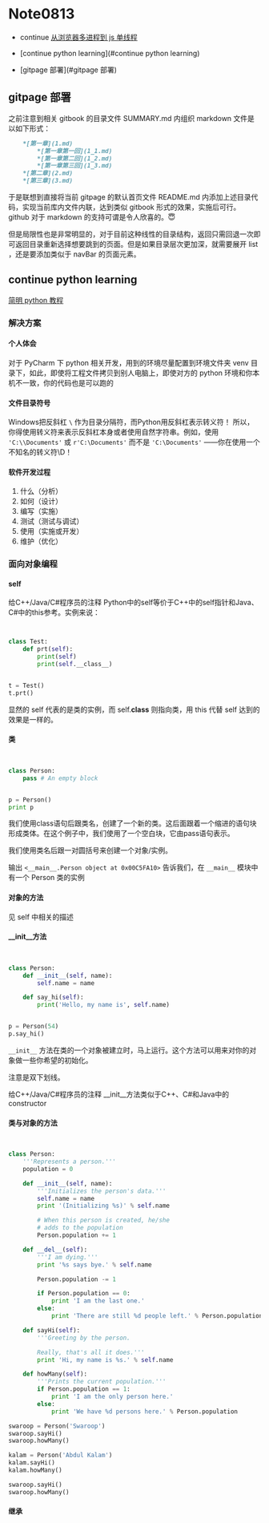 # Note0813




- continue [从浏览器多进程到 js 单线程](https://segmentfault.com/a/1190000012925872)

- [continue python learning](#continue python learning)




- [gitpage 部署](#gitpage 部署)



## gitpage 部署

之前注意到相关 gitbook 的目录文件 SUMMARY.md 内组织 markdown 文件是以如下形式：

```Markdown
    *[第一章](1.md)
        *[第一章第一回](1_1.md)
        *[第一章第二回](1_2.md)
        *[第一章第三回](1_3.md)
    *[第二章](2.md)
    *[第三章](3.md)
```

于是联想到直接将当前 gitpage 的默认首页文件 README.md 内添加上述目录代码，实现当前库内文件内联，达到类似 gitbook 形式的效果，实施后可行。 github 对于 markdown 的支持可谓是令人欣喜的。😇

但是局限性也是非常明显的，对于目前这种线性的目录结构，返回只需回退一次即可返回目录重新选择想要跳到的页面。但是如果目录层次更加深，就需要展开 list ，还是要添加类似于 navBar 的页面元素。

## continue python learning

[简明 python 教程](https://wizardforcel.gitbooks.io/a-byte-of-python/content/57.html)

### 解决方案

#### 个人体会

对于 PyCharm 下 python 相关开发，用到的环境尽量配置到环境文件夹 venv 目录下，如此，即使将工程文件拷贝到别人电脑上，即使对方的 python 环境和你本机不一致，你的代码也是可以跑的

#### 文件目录符号

Windows把反斜杠 `\` 作为目录分隔符，而Python用反斜杠表示转义符！ 所以，你得使用转义符来表示反斜杠本身或者使用自然字符串。例如，使用 `'C:\\Documents'` 或 `r'C:\Documents'` 而不是 `'C:\Documents'` ——你在使用一个不知名的转义符\D！

#### 软件开发过程

1. 什么（分析）
2. 如何（设计）
3. 编写（实施）
4. 测试（测试与调试）
5. 使用（实施或开发）
6. 维护（优化）

### 面向对象编程

#### self

给C++/Java/C#程序员的注释 Python中的self等价于C++中的self指针和Java、C#中的this参考。实例来说：

```python


class Test:
    def prt(self):
        print(self)
        print(self.__class__)


t = Test()
t.prt()

```

显然的 self 代表的是类的实例，而 self.__class__ 则指向类，用 this 代替 self 达到的效果是一样的。

#### 类

```python


class Person:
    pass # An empty block


p = Person()
print p

```
我们使用class语句后跟类名，创建了一个新的类。这后面跟着一个缩进的语句块形成类体。在这个例子中，我们使用了一个空白块，它由pass语句表示。

我们使用类名后跟一对圆括号来创建一个对象/实例。

输出 `<__main__.Person object at 0x00C5FA10>` 告诉我们，在 `__main__` 模块中有一个 Person 类的实例

#### 对象的方法

见 self 中相关的描述

#### \_\_init\_\_方法


```python


class Person:
    def __init__(self, name):
        self.name = name

    def say_hi(self):
        print('Hello, my name is', self.name)


p = Person(54)
p.say_hi()

```

`__init__` 方法在类的一个对象被建立时，马上运行。这个方法可以用来对你的对象做一些你希望的初始化。

注意是双下划线。

给C++/Java/C#程序员的注释 __init__方法类似于C++、C#和Java中的 constructor 

#### 类与对象的方法

```python


class Person:
    '''Represents a person.'''
    population = 0

    def __init__(self, name):
        '''Initializes the person's data.'''
        self.name = name
        print '(Initializing %s)' % self.name

        # When this person is created, he/she
        # adds to the population
        Person.population += 1

    def __del__(self):
        '''I am dying.'''
        print '%s says bye.' % self.name

        Person.population -= 1

        if Person.population == 0:
            print 'I am the last one.'
        else:
            print 'There are still %d people left.' % Person.population

    def sayHi(self):
        '''Greeting by the person.

        Really, that's all it does.'''
        print 'Hi, my name is %s.' % self.name

    def howMany(self):
        '''Prints the current population.'''
        if Person.population == 1:
            print 'I am the only person here.'
        else:
            print 'We have %d persons here.' % Person.population

swaroop = Person('Swaroop')
swaroop.sayHi()
swaroop.howMany()

kalam = Person('Abdul Kalam')
kalam.sayHi()
kalam.howMany()

swaroop.sayHi()
swaroop.howMany()
```

#### 继承



